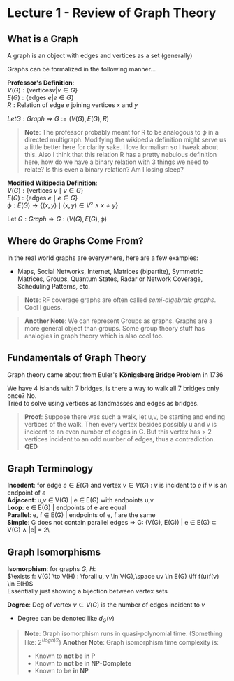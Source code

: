 # Lecture 1 - Review of Graph Theory

## What is a Graph

A graph is an object with edges and vertices as a set (generally)

Graphs can be formalized in the following manner...

**Professor's Definition**:\
$V(G) : \{ \text {vertices} v | v \in G\}$\
$E(G) : \{ \text{edges } e | e \in G\}$\
$R : \text{Relation of edge } e \text{ joining vertices } x \text{ and } y$

$Let G : Graph ⇒  G := (V(G), E(G), R)$ 

> **Note**: The professor probably meant for R to be analogous to $\phi$ in a directed multigraph.
> Modifying the wikipedia definition might serve us a little better here for clarity sake.
> I love formalism so I tweak about this.
> Also I think that this relation R has a pretty nebulous definition here, how do we have a binary
> relation with 3 things we need to relate? Is this even a binary relation? Am I losing sleep?

**Modified Wikipedia Definition**:\
$V(G) : \{ \text{vertices } v \mid  v \in G\}$ \
$E(G) : \{ \text{edges } e \mid e \in G\}$ \
$\phi : E(G) → \{(x,y) \mid (x,y) ∈ V² ∧ x≠y\}$ 

$\text{Let } G : Graph ⇒  G : (V(G), E(G), \phi)$
## Where do Graphs Come From?

In the real world graphs are everywhere, here are a few examples:
- Maps, Social Networks, Internet, Matrices (bipartite), Symmetric Matrices, Groups,
Quantum States, Radar or Network Coverage, Scheduling Patterns, etc.

> **Note**: RF coverage graphs are often called *semi-algebraic graphs*. Cool I guess.

> **Another Note**: We can represent Groups as graphs. Graphs are a more general object than groups.
Some group theory stuff has analogies in graph theory which is also cool too. 

## Fundamentals of Graph Theory

Graph theory came about from Euler's **Königsberg Bridge Problem** in 1736

We have 4 islands with 7 bridges, is there a way to walk all 7 bridges only once? No.\
Tried to solve using vertices as landmasses and edges as bridges.

> **Proof**: Suppose there was such a walk, let u,v, be starting and ending vertices of the walk.
> Then every vertex besides possibly u and v is incicent to an even number of edges in G.
> But this vertex has > 2 vertices incident to an odd number of edges, thus a contradiction. **QED**

## Graph Terminology

**Incedent**: for edge $e \in E(G)$ and vertex $v \in V(G)$ : $v$ is incident to $e$ if $v$ is an endpoint of $e$\
**Adjacent**: u,v ∈ V(G) | e ∈ E(G) with endpoints u,v\
**Loop**: e ∈ E(G) | endpoints of e are equal\
**Parallel**: e, f ∈ E(G) | endpoints of e, f are the same\
**Simple**: G does not contain parallel edges ⇒  G: (V(G), E(G)) | e ∈ E(G) ⊂ V(G) ∧ |e| = 2\

## Graph Isomorphisms

**Isomorphism**: for graphs $G$, $H$:\
$\exists f: V(G) \to  V(H) :  \forall u, v \in V(G),\space uv \in E(G) \iff f(u)f(v) \in E(H)$\
Essentially just showing a bijection between vertex sets

**Degree**: Deg of vertex $v \in V(G)$ is the number of edges incident to $v$
- Degree can be denoted like $d_{G}(v)$

> **Note**: Graph isomorphism runs in quasi-polynomial time. (Something like: ${2^{(logn)}}^{2}$)
> **Another Note**: Graph isomorphism time complexity is:
> - Known to **not be in P** 
> - Known to **not be in NP-Complete** 
> - Known to be **in NP** 


